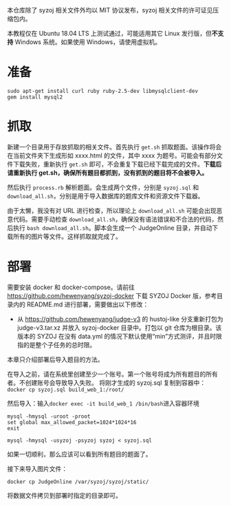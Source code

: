 本仓库除了 syzoj 相关文件外均以 MIT 协议发布，syzoj 相关文件的许可证见压缩包内。

本教程仅在 Ubuntu 18.04 LTS 上测试通过，可能适用其它 Linux 发行版，但**不支持** Windows 系统。如果使用 Windows，请使用虚拟机。
# 准备
```
sudo apt-get install curl ruby ruby-2.5-dev libmysqlclient-dev
gem install mysql2
```

# 抓取
新建一个目录用于存放抓取的相关文件。首先执行 `get.sh` 抓取题面。该操作将会在当前文件夹下生成形如 xxxx.html 的文件，其中 xxxx 为题号。可能会有部分文件下载失败，重新执行 `get.sh` 即可，不会重复下载已经下载完成的文件。**下载后请重新执行 get.sh，确保所有题目都抓到，没有抓到的题目将不会被导入。**

然后执行 `process.rb` 解析题面。会生成两个文件，分别是 `syzoj.sql` 和 `download_all.sh`，分别是用于导入数据库的题库文件和资源文件下载器。

由于太懒，我没有对 URL 进行检查，所以理论上 `download_all.sh` 可能会出现恶意代码。需要手动检查 `download_all.sh`，确保没有语法错误和不合法的代码，然后执行 `bash download_all.sh`。脚本会生成一个 JudgeOnline 目录，并自动下载所有的图片等文件。这样抓取就完成了。

# 部署
需要安装 docker 和 docker-compose。请前往 <https://github.com/hewenyang/syzoj-docker> 下载 SYZOJ Docker 版，参考目录内的 README.md 进行部署，需要做出以下修改：
* 从 <https://github.com/hewenyang/judge-v3> 的 hustoj-like 分支重新打包为 judge-v3.tar.xz 并放入 syzoj-docker 目录中。打包以 git 仓库为根目录。该版本的 SYZOJ 在没有 data.yml 的情况下默认使用“min”方式测评，并且时限指的是整个子任务的总时限。

本章只介绍部署后导入题目的方法。

在导入之前，请在系统里创建至少一个账号。第一个账号将成为所有题目的所有者。不创建账号会导致导入失败。
将刚才生成的 syzoj.sql 复制到容器中：
`docker cp syzoj.sql build_web_1:/root/`

然后导入：输入`docker exec -it build_web_1 /bin/bash`进入容器环境
```
mysql -hmysql -uroot -proot
set global max_allowed_packet=1024*1024*16
exit

mysql -hmysql -usyzoj -psyzoj syzoj < syzoj.sql
```
如果一切顺利，那么应该可以看到所有题目的题面了。

接下来导入图片文件：
```
docker cp JudgeOnline /var/syzoj/syzoj/static/
```

将数据文件拷贝到部署时指定的目录即可。
